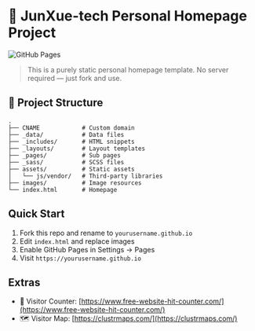 # 🚀 JunXue-tech Personal Homepage Project

![GitHub Pages](https://img.shields.io/badge/GitHub%20Pages-Deployed-success)

> This is a purely static personal homepage template. No server required — just fork and use.

## 📁 Project Structure
```
.
├── CNAME            # Custom domain
├── _data/           # Data files
├── _includes/       # HTML snippets
├── _layouts/        # Layout templates
├── _pages/          # Sub pages
├── _sass/           # SCSS files
├── assets/          # Static assets
│   └── js/vendor/   # Third-party libraries
├── images/          # Image resources
└── index.html       # Homepage
```

## Quick Start
1. Fork this repo and rename to `yourusername.github.io`
2. Edit `index.html` and replace images
3. Enable GitHub Pages in Settings → Pages
4. Visit `https://yourusername.github.io`

## Extras
- 🧭 Visitor Counter: [https://www.free-website-hit-counter.com/](https://www.free-website-hit-counter.com/)
- 🗺️ Visitor Map: [https://clustrmaps.com/](https://clustrmaps.com/)
